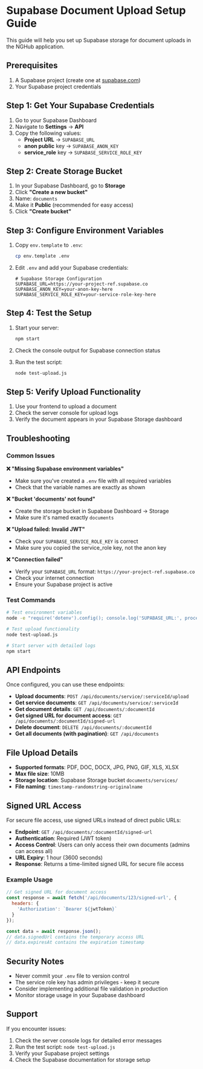 # Supabase Document Upload Setup Guide

This guide will help you set up Supabase storage for document uploads in the NGHub application.

## Prerequisites

1. A Supabase project (create one at [supabase.com](https://supabase.com))
2. Your Supabase project credentials

## Step 1: Get Your Supabase Credentials

1. Go to your Supabase Dashboard
2. Navigate to **Settings** → **API**
3. Copy the following values:
   - **Project URL** → `SUPABASE_URL`
   - **anon public** key → `SUPABASE_ANON_KEY`
   - **service_role** key → `SUPABASE_SERVICE_ROLE_KEY`

## Step 2: Create Storage Bucket

1. In your Supabase Dashboard, go to **Storage**
2. Click **"Create a new bucket"**
3. Name: `documents`
4. Make it **Public** (recommended for easy access)
5. Click **"Create bucket"**

## Step 3: Configure Environment Variables

1. Copy `env.template` to `.env`:
   ```bash
   cp env.template .env
   ```

2. Edit `.env` and add your Supabase credentials:
   ```env
   # Supabase Storage Configuration
   SUPABASE_URL=https://your-project-ref.supabase.co
   SUPABASE_ANON_KEY=your-anon-key-here
   SUPABASE_SERVICE_ROLE_KEY=your-service-role-key-here
   ```

## Step 4: Test the Setup

1. Start your server:
   ```bash
   npm start
   ```

2. Check the console output for Supabase connection status

3. Run the test script:
   ```bash
   node test-upload.js
   ```

## Step 5: Verify Upload Functionality

1. Use your frontend to upload a document
2. Check the server console for upload logs
3. Verify the document appears in your Supabase Storage dashboard

## Troubleshooting

### Common Issues

**❌ "Missing Supabase environment variables"**
- Make sure you've created a `.env` file with all required variables
- Check that the variable names are exactly as shown

**❌ "Bucket 'documents' not found"**
- Create the storage bucket in Supabase Dashboard → Storage
- Make sure it's named exactly `documents`

**❌ "Upload failed: Invalid JWT"**
- Check your `SUPABASE_SERVICE_ROLE_KEY` is correct
- Make sure you copied the service_role key, not the anon key

**❌ "Connection failed"**
- Verify your `SUPABASE_URL` format: `https://your-project-ref.supabase.co`
- Check your internet connection
- Ensure your Supabase project is active

### Test Commands

```bash
# Test environment variables
node -e "require('dotenv').config(); console.log('SUPABASE_URL:', process.env.SUPABASE_URL ? 'Set' : 'Missing'); console.log('SUPABASE_ANON_KEY:', process.env.SUPABASE_ANON_KEY ? 'Set' : 'Missing'); console.log('SUPABASE_SERVICE_ROLE_KEY:', process.env.SUPABASE_SERVICE_ROLE_KEY ? 'Set' : 'Missing');"

# Test upload functionality
node test-upload.js

# Start server with detailed logs
npm start
```

## API Endpoints

Once configured, you can use these endpoints:

- **Upload documents**: `POST /api/documents/service/:serviceId/upload`
- **Get service documents**: `GET /api/documents/service/:serviceId`
- **Get document details**: `GET /api/documents/:documentId`
- **Get signed URL for document access**: `GET /api/documents/:documentId/signed-url`
- **Delete document**: `DELETE /api/documents/:documentId`
- **Get all documents (with pagination)**: `GET /api/documents`

## File Upload Details

- **Supported formats**: PDF, DOC, DOCX, JPG, PNG, GIF, XLS, XLSX
- **Max file size**: 10MB
- **Storage location**: Supabase Storage bucket `documents/services/`
- **File naming**: `timestamp-randomstring-originalname`

## Signed URL Access

For secure file access, use signed URLs instead of direct public URLs:

- **Endpoint**: `GET /api/documents/:documentId/signed-url`
- **Authentication**: Required (JWT token)
- **Access Control**: Users can only access their own documents (admins can access all)
- **URL Expiry**: 1 hour (3600 seconds)
- **Response**: Returns a time-limited signed URL for secure file access

### Example Usage

```javascript
// Get signed URL for document access
const response = await fetch('/api/documents/123/signed-url', {
  headers: {
    'Authorization': `Bearer ${jwtToken}`
  }
});

const data = await response.json();
// data.signedUrl contains the temporary access URL
// data.expiresAt contains the expiration timestamp
```

## Security Notes

- Never commit your `.env` file to version control
- The service role key has admin privileges - keep it secure
- Consider implementing additional file validation in production
- Monitor storage usage in your Supabase dashboard

## Support

If you encounter issues:

1. Check the server console logs for detailed error messages
2. Run the test script: `node test-upload.js`
3. Verify your Supabase project settings
4. Check the Supabase documentation for storage setup
